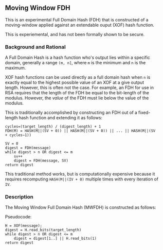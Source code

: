 Moving Window FDH
-----------------

This is an experimental Full Domain Hash (FDH) that is constructed of a moving-window applied against an extendable ouput (XOF) hash function.

This is experiemental, and has not been formally shown to be secure.

### Background and Rational

A Full Domain Hash is a hash function who's output lies within a specific domain, generally a range `(m, n]`, where `m` is the minimum and `n` is the maximum. 

XOF hash functions can be used directly as a full domain hash when `n` is exactly equal to the highest possible value of an XOF at a give output length. However, this is often not the case. For example, an FDH for use in RSA requires that the length of the FDH be equal to the bit-length of the modulus. However, the *value* of the FDH must lie below the value of the modulus. 

This is traditionally accomplished by constructing an FDH out of a fixed-length hash function and extending it as follows:

```
cycles=(target_length) / (digest_length) + 1
FDH(M) = HASH(M||(SV + 0)) || HASH(M||(SV + 0)) || ... || HASH(M||(SV + cycles−1))

SV = 0
digest = FDH(message)
while digest > n OR digest <= m
    sv++
    digest = FDH(message, SV)
return digest
```

This traditional method works, but is computationally expensive because it requires recomputing `HASH(M||(IV + 0)` multiple times with every iteration of `IV`.

### Description

The Moving Window Full Domain Hash (MWFDH) is constructed as follows:

Pseudocode:
```
H = XOF(message);
digest = H.read_bits(target_length)
while digest > n OR digest <= m
    digest = digest[1..] || H.read_bits(1)
return digest
```